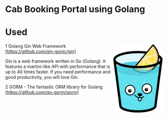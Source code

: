 # Cab Booking Portal using Golang

# Used
<img align="right" width="159px" src="https://raw.githubusercontent.com/gin-gonic/logo/master/color.png">

1 Golang Gin Web Framework [https://github.com/gin-gonic/gin]

Gin is a web framework written in Go (Golang). It features a martini-like API with performance that is up to 40 times faster. If you need performance and good productivity, you will love Gin.





2 GORM - The fantastic ORM library for Golang [https://github.com/go-gorm/gorm]

